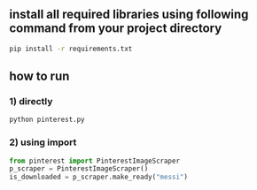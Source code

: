 ## install all required libraries using following command from your project directory     
```bash
pip install -r requirements.txt
```

## how to run

### 1) directly
```bash
python pinterest.py
```

### 2) using import
```python
from pinterest import PinterestImageScraper
p_scraper = PinterestImageScraper()
is_downloaded = p_scraper.make_ready("messi")
```
